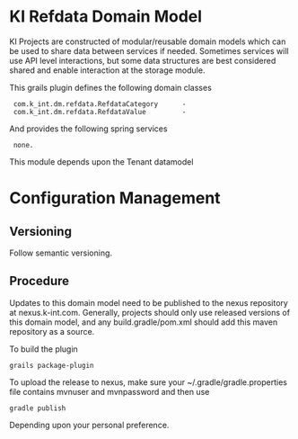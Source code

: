 # KI Refdata Domain Model

KI Projects are constructed of modular/reusable domain models which can be used to share data between services if needed. Sometimes services will use API level interactions,
but some data structures are best considered shared and enable interaction at the storage module.

This grails plugin defines the following domain classes

     com.k_int.dm.refdata.RefdataCategory      - 
     com.k_int.dm.refdata.RefdataValue         - 

And provides the following spring services

     none.

This module depends upon the Tenant datamodel

# Configuration Management

## Versioning

Follow semantic versioning.

## Procedure

Updates to this domain model need to be published to the nexus repository at nexus.k-int.com. Generally, projects should only use
released versions of this domain model, and any build.gradle/pom.xml should add this maven repository as a source.

To build the plugin

    grails package-plugin

To upload the release to nexus, make sure your ~/.gradle/gradle.properties file contains mvnuser and mvnpassword and then use

    gradle publish

Depending upon your personal preference.

